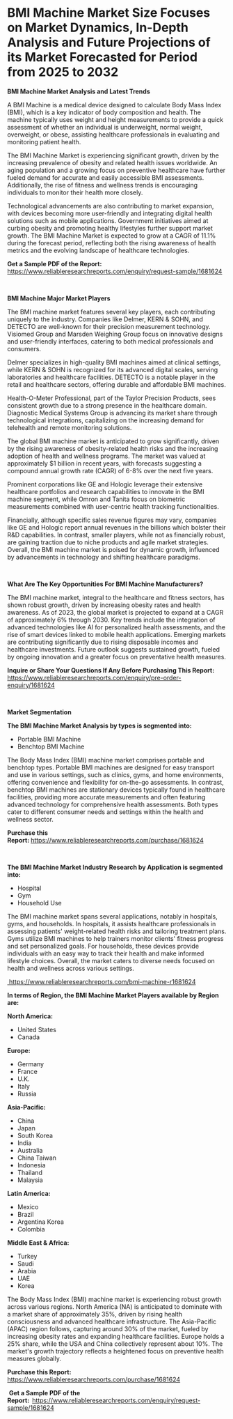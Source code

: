 <p><h1>BMI Machine Market Size Focuses on Market Dynamics, In-Depth Analysis and Future Projections of its Market Forecasted for Period from 2025 to 2032</h1></p><p><strong>BMI Machine Market Analysis and Latest Trends</strong></p>
<p><p>A BMI Machine is a medical device designed to calculate Body Mass Index (BMI), which is a key indicator of body composition and health. The machine typically uses weight and height measurements to provide a quick assessment of whether an individual is underweight, normal weight, overweight, or obese, assisting healthcare professionals in evaluating and monitoring patient health.</p><p>The BMI Machine Market is experiencing significant growth, driven by the increasing prevalence of obesity and related health issues worldwide. An aging population and a growing focus on preventive healthcare have further fueled demand for accurate and easily accessible BMI assessments. Additionally, the rise of fitness and wellness trends is encouraging individuals to monitor their health more closely.</p><p>Technological advancements are also contributing to market expansion, with devices becoming more user-friendly and integrating digital health solutions such as mobile applications. Government initiatives aimed at curbing obesity and promoting healthy lifestyles further support market growth. The BMI Machine Market is expected to grow at a CAGR of 11.1% during the forecast period, reflecting both the rising awareness of health metrics and the evolving landscape of healthcare technologies.</p></p>
<p><strong>Get a Sample PDF of the Report:&nbsp;</strong> <a href="https://www.reliableresearchreports.com/enquiry/request-sample/1681624?utm_campaign=2239&utm_medium=2&utm_source=Github&utm_content=ia&utm_term=19042025&utm_id=bmi-machine">https://www.reliableresearchreports.com/enquiry/request-sample/1681624</a></p>
<p>&nbsp;</p>
<p><strong>BMI Machine Major Market Players</strong></p>
<p><p>The BMI machine market features several key players, each contributing uniquely to the industry. Companies like Delmer, KERN & SOHN, and DETECTO are well-known for their precision measurement technology. Visiomed Group and Marsden Weighing Group focus on innovative designs and user-friendly interfaces, catering to both medical professionals and consumers.</p><p>Delmer specializes in high-quality BMI machines aimed at clinical settings, while KERN & SOHN is recognized for its advanced digital scales, serving laboratories and healthcare facilities. DETECTO is a notable player in the retail and healthcare sectors, offering durable and affordable BMI machines. </p><p>Health-O-Meter Professional, part of the Taylor Precision Products, sees consistent growth due to a strong presence in the healthcare domain. Diagnostic Medical Systems Group is advancing its market share through technological integrations, capitalizing on the increasing demand for telehealth and remote monitoring solutions. </p><p>The global BMI machine market is anticipated to grow significantly, driven by the rising awareness of obesity-related health risks and the increasing adoption of health and wellness programs. The market was valued at approximately $1 billion in recent years, with forecasts suggesting a compound annual growth rate (CAGR) of 6-8% over the next five years.</p><p>Prominent corporations like GE and Hologic leverage their extensive healthcare portfolios and research capabilities to innovate in the BMI machine segment, while Omron and Tanita focus on biometric measurements combined with user-centric health tracking functionalities.</p><p>Financially, although specific sales revenue figures may vary, companies like GE and Hologic report annual revenues in the billions which bolster their R&D capabilities. In contrast, smaller players, while not as financially robust, are gaining traction due to niche products and agile market strategies. Overall, the BMI machine market is poised for dynamic growth, influenced by advancements in technology and shifting healthcare paradigms.</p></p>
<p>&nbsp;</p>
<p><strong>What Are The Key Opportunities For BMI Machine Manufacturers?</strong></p>
<p><p>The BMI machine market, integral to the healthcare and fitness sectors, has shown robust growth, driven by increasing obesity rates and health awareness. As of 2023, the global market is projected to expand at a CAGR of approximately 6% through 2030. Key trends include the integration of advanced technologies like AI for personalized health assessments, and the rise of smart devices linked to mobile health applications. Emerging markets are contributing significantly due to rising disposable incomes and healthcare investments. Future outlook suggests sustained growth, fueled by ongoing innovation and a greater focus on preventative health measures.</p></p>
<p><strong>Inquire or Share Your Questions If Any Before Purchasing This Report:</strong> <a href="https://www.reliableresearchreports.com/enquiry/pre-order-enquiry/1681624?utm_campaign=2239&utm_medium=2&utm_source=Github&utm_content=ia&utm_term=19042025&utm_id=bmi-machine">https://www.reliableresearchreports.com/enquiry/pre-order-enquiry/1681624</a></p>
<p>&nbsp;</p>
<p><strong>Market Segmentation</strong></p>
<p><strong>The BMI Machine Market Analysis by types is segmented into:</strong></p>
<p><ul><li>Portable BMI Machine</li><li>Benchtop BMI Machine</li></ul></p>
<p><p>The Body Mass Index (BMI) machine market comprises portable and benchtop types. Portable BMI machines are designed for easy transport and use in various settings, such as clinics, gyms, and home environments, offering convenience and flexibility for on-the-go assessments. In contrast, benchtop BMI machines are stationary devices typically found in healthcare facilities, providing more accurate measurements and often featuring advanced technology for comprehensive health assessments. Both types cater to different consumer needs and settings within the health and wellness sector.</p></p>
<p><strong>Purchase this Report:&nbsp;</strong><a href="https://www.reliableresearchreports.com/purchase/1681624?utm_campaign=2239&utm_medium=2&utm_source=Github&utm_content=ia&utm_term=19042025&utm_id=bmi-machine">https://www.reliableresearchreports.com/purchase/1681624</a></p>
<p>&nbsp;</p>
<p><strong>The BMI Machine Market Industry Research by Application is segmented into:</strong></p>
<p><ul><li>Hospital</li><li>Gym</li><li>Household Use</li></ul></p>
<p><p>The BMI machine market spans several applications, notably in hospitals, gyms, and households. In hospitals, it assists healthcare professionals in assessing patients' weight-related health risks and tailoring treatment plans. Gyms utilize BMI machines to help trainers monitor clients' fitness progress and set personalized goals. For households, these devices provide individuals with an easy way to track their health and make informed lifestyle choices. Overall, the market caters to diverse needs focused on health and wellness across various settings.</p></p>
<p><a href="https://www.reliableresearchreports.com/bmi-machine-r1681624?utm_campaign=2239&utm_medium=2&utm_source=Github&utm_content=ia&utm_term=19042025&utm_id=bmi-machine">&nbsp;https://www.reliableresearchreports.com/bmi-machine-r1681624</a></p>
<p><strong>In terms of Region, the BMI Machine Market Players available by Region are:</strong></p>
<p>
    <p> <strong> North America: </strong>
        <ul>
            <li>United States</li>
            <li>Canada</li>
        </ul>
        </p> 
    <p> <strong> Europe: </strong>
        <ul>
            <li>Germany</li>
            <li>France</li>
            <li>U.K.</li>
            <li>Italy</li>
            <li>Russia</li>
        </ul>
        </p> 
    <p> <strong> Asia-Pacific: </strong>
        <ul>
            <li>China</li>
            <li>Japan</li>
            <li>South Korea</li>
            <li>India</li>
            <li>Australia</li>
            <li>China Taiwan</li>
            <li>Indonesia</li>
            <li>Thailand</li>
            <li>Malaysia</li>
        </ul>
        </p> 
    <p> <strong> Latin America: </strong>
        <ul>
            <li>Mexico</li>
            <li>Brazil</li>
            <li>Argentina Korea</li>
            <li>Colombia</li>
        </ul>
        </p> 
    <p> <strong> Middle East & Africa: </strong>
        <ul>
            <li>Turkey</li>
            <li>Saudi</li>
            <li>Arabia</li>
            <li>UAE</li>
            <li>Korea</li>
        </ul>
    </p>
    </p>
<p><p>The Body Mass Index (BMI) machine market is experiencing robust growth across various regions. North America (NA) is anticipated to dominate with a market share of approximately 35%, driven by rising health consciousness and advanced healthcare infrastructure. The Asia-Pacific (APAC) region follows, capturing around 30% of the market, fueled by increasing obesity rates and expanding healthcare facilities. Europe holds a 25% share, while the USA and China collectively represent about 10%. The market's growth trajectory reflects a heightened focus on preventive health measures globally.</p></p>
<p><strong>Purchase this Report: </strong><a href="https://www.reliableresearchreports.com/purchase/1681624?utm_campaign=2239&utm_medium=2&utm_source=Github&utm_content=ia&utm_term=19042025&utm_id=bmi-machine">https://www.reliableresearchreports.com/purchase/1681624</a></p>
<p>&nbsp;<strong>Get a Sample PDF of the Report:&nbsp;&nbsp;</strong><a href="https://www.reliableresearchreports.com/enquiry/request-sample/1681624?utm_campaign=2239&utm_medium=2&utm_source=Github&utm_content=ia&utm_term=19042025&utm_id=bmi-machine">https://www.reliableresearchreports.com/enquiry/request-sample/1681624</a></p>
<p><strong></strong></p>
<p><p></p><p></p><p></p></p>